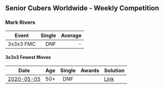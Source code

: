 ## Senior Cubers Worldwide - Weekly Competition
### Mark Rivers

| Event | Single | Average |
| -- | --: | --: |
| 3x3x3 FMC | DNF | - |

#### 3x3x3 Fewest Moves

| Date | Age | Single | Awards | Solution |
| :--: | :--: | :--: | :--: | :-- |
| [2020-05-05](../fmc/results/2020-05-05.md) | 50+ | DNF |  | [Link](https://www.facebook.com/events/271150663928664/permalink/273086297068434/) |


<!-- Global site tag (gtag.js) - Google Analytics -->
<script async src="https://www.googletagmanager.com/gtag/js?id=UA-86348435-3"></script>
<script>window.dataLayer = window.dataLayer || []; function gtag() {dataLayer.push(arguments);} gtag('js', new Date()); gtag('config', 'UA-86348435-3');</script>
